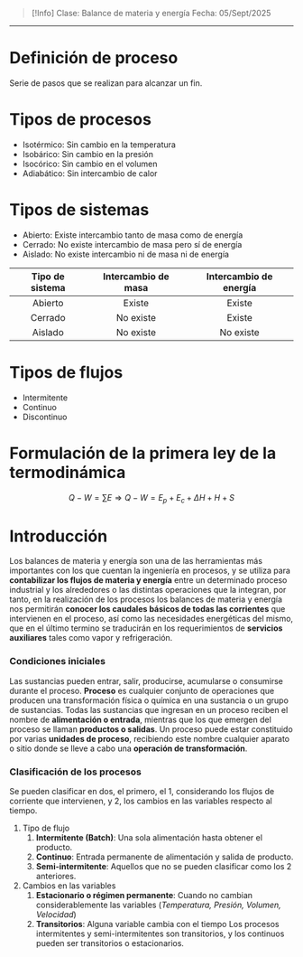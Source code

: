 >[!Info]
>Clase: Balance de materia y energía
>Fecha: 05/Sept/2025

---
# Definición de proceso
Serie de pasos que se realizan para alcanzar un fin.
# Tipos de procesos
- Isotérmico: Sin cambio en la temperatura
- Isobárico: Sin cambio en la presión
- Isocórico: Sin cambio en el volumen
- Adiabático: Sin intercambio de calor
# Tipos de sistemas
- Abierto: Existe intercambio tanto de masa como de energía
- Cerrado: No existe intercambio de masa pero sí de energía
- Aislado: No existe intercambio ni de masa ni de energía

| Tipo de sistema | Intercambio de masa | Intercambio de energía |
| :-------------: | :-----------------: | :--------------------: |
|     Abierto     |       Existe        |         Existe         |
|     Cerrado     |      No existe      |         Existe         |
|     Aislado     |      No existe      |       No existe        |
# Tipos de flujos
- Intermitente
- Continuo
- Discontinuo
# Formulación de la primera ley de la termodinámica
$$
Q-W=\sum E \Longrightarrow Q-W=E_p+E_c+\Delta H+H+S
$$
# Introducción
Los balances de materia y energía son una de las herramientas más importantes con los que cuentan la ingeniería en procesos, y se utiliza para **contabilizar los flujos de materia y energía**  entre un determinado proceso industrial y los alrededores o las distintas operaciones que la integran, por tanto, en la realización de los procesos los balances de materia y energía nos permitirán **conocer los caudales básicos de todas las corrientes** que intervienen en el proceso, así como las necesidades energéticas del mismo, que en el último termino se traducirán en los requerimientos de **servicios auxiliares** tales como vapor y refrigeración.
### Condiciones iniciales
Las sustancias pueden entrar, salir, producirse, acumularse o consumirse durante el proceso.
**Proceso** es cualquier conjunto de operaciones que producen una transformación física o química en una sustancia o un grupo de sustancias.
Todas las sustancias que ingresan en un proceso reciben el nombre de **alimentación o entrada**, mientras que los que emergen del proceso se llaman **productos o salidas**.
Un proceso puede estar constituido por varias **unidades de proceso**, recibiendo este nombre cualquier aparato o sitio donde se lleve a cabo una **operación de transformación**.
### Clasificación de los procesos
Se pueden clasificar en dos, el primero, el 1, considerando los flujos de corriente que intervienen, y 2, los cambios en las variables respecto al tiempo.
1) Tipo de flujo
	1) **Intermitente (Batch)**: Una sola alimentación hasta obtener el producto.
	2) **Continuo**: Entrada permanente de alimentación y salida de producto.
	3) **Semi-intermitente**: Aquellos que no se pueden clasificar como los 2 anteriores.
2) Cambios en las variables
	1) **Estacionario o régimen permanente**: Cuando no cambian considerablemente las variables (*Temperatura, Presión, Volumen, Velocidad*)
	2) **Transitorios**: Alguna variable cambia con el tiempo
Los procesos intermitentes y semi-intermitentes son transitorios, y los continuos pueden ser transitorios o estacionarios.